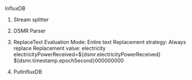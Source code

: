 InfluxDB

1) Stream splitter
2) DSMR Parser
3) ReplaceText
Evaluation Mode: Entire text
Replacement strategy: Always replace
Replacement value: electricity electricityPowerReceived=${dsmr.electricityPowerReceived} ${dsmr.timestamp.epochSecond}000000000

4) PutInfluxDB
